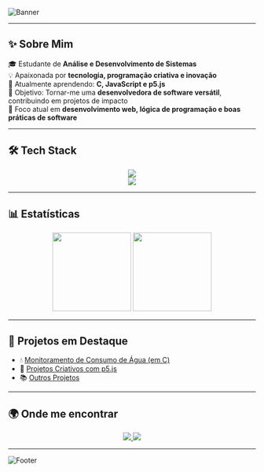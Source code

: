 <!-- Banner -->
![Banner](https://capsule-render.vercel.app/api?type=waving&color=0:7F7FD5,100:91EAE4&height=180&section=header&text=Hi,%20I'm%20Giovanna%20👩‍💻&fontSize=35&fontColor=fff&animation=fadeIn&fontAlignY=30)

---

## ✨ Sobre Mim  

🎓 Estudante de **Análise e Desenvolvimento de Sistemas**  
💡 Apaixonada por **tecnologia, programação criativa e inovação**  
🌱 Atualmente aprendendo: **C, JavaScript e p5.js**  
🎯 Objetivo: Tornar-me uma **desenvolvedora de software versátil**, contribuindo em projetos de impacto  
🚀 Foco atual em **desenvolvimento web, lógica de programação e boas práticas de software**  

---

## 🛠️ Tech Stack  

<p align="center">
  <img src="https://skillicons.dev/icons?i=c,js,python,html,css,git,github,vscode" />
  <br>
  <img src="https://skillicons.dev/icons?i=react,nodejs,mysql" />
</p>

---

## 📊 Estatísticas  

<p align="center">
  <img src="https://github-readme-stats.vercel.app/api?username=SEU-USUARIO&show_icons=true&theme=radical" height="160em"/>
  <img src="https://github-readme-stats.vercel.app/api/top-langs/?username=SEU-USUARIO&layout=compact&theme=radical" height="160em"/>
</p>

---

## 🚀 Projetos em Destaque  

- 💧 [Monitoramento de Consumo de Água (em C)](https://github.com/seu-usuario/projeto-agua)  
- 🎨 [Projetos Criativos com p5.js](https://github.com/seu-usuario/p5js-experimentos)  
- 📚 [Outros Projetos](https://github.com/seu-usuario?tab=repositories)  

---

## 🌍 Onde me encontrar  

<p align="center">
  <a href="https://www.linkedin.com/in/seu-linkedin" target="_blank">
    <img src="https://img.shields.io/badge/LinkedIn-0A66C2?style=for-the-badge&logo=linkedin&logoColor=white"/>
  </a>
  <a href="mailto:seuemail@email.com">
    <img src="https://img.shields.io/badge/Email-D14836?style=for-the-badge&logo=gmail&logoColor=white"/>
  </a>
</p>

---

<!-- Rodapé -->
![Footer](https://capsule-render.vercel.app/api?type=waving&color=0:7F7FD5,100:91EAE4&height=120&section=footer)
